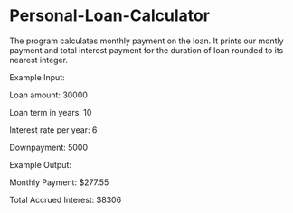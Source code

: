 # Personal-Loan-Calculator
The program calculates monthly payment on the loan. It prints our montly payment and total interest payment for the duration of loan rounded to its nearest integer. 

Example Input: 

Loan amount: 
30000

Loan term in years: 
10

Interest rate per year: 
6

Downpayment: 
5000

Example Output:

Monthly Payment: 
$277.55

Total Accrued Interest: 
$8306
